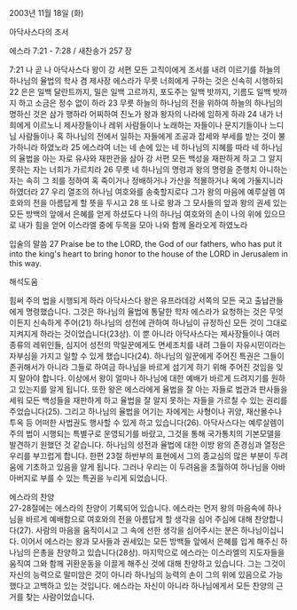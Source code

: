 2003년 11월 18일 (화)

아닥사스다의 조서



에스라 7:21 - 7:28 / 새찬송가 257 장


7:21 나 곧 나 아닥사스다 왕이 강 서편 모든 고직이에게 조서를 내려 이르기를 하늘의 하나님의 율법의 학사 겸 제사장 에스라가 무릇 너희에게 구하는 것은 신속히 시행하되 
22 은은 일백 달란트까지, 밀은 일백 고르까지, 포도주는 일백 밧까지, 기름도 일백 밧까지 하고 소금은 정수 없이 하라 
23 무릇 하늘의 하나님의 전을 위하여 하늘의 하나님의 명하신 것은 삼가 행하라 어찌하여 진노가 왕과 왕자의 나라에 임하게 하랴 
24 내가 너희에게 이르노니 제사장들이나 레위 사람들이나 노래하는 자들이나 문지기들이나 느디님 사람들이나 혹 하나님의 전에서 일하는 자들에게 조공과 잡세와 부세를 받는 것이 불가하니라 하였노라 
25 에스라여 너는 네 손에 있는 네 하나님의 지혜를 따라 네 하나님의 율법을 아는 자로 유사와 재판관을 삼아 강 서편 모든 백성을 재판하게 하고 그 알지 못하는 자는 너희가 가르치라 
26 무릇 네 하나님의 명령과 왕의 명령을 준행치 아니하는 자는 속히 그 죄를 정하여 혹 죽이거나 정배하거나 가산을 적몰하거나 옥에 가둘지니라 하였더라 
27 우리 열조의 하나님 여호와를 송축할지로다 그가 왕의 마음에 예루살렘 여호와의 전을 아름답게 할 뜻을 두시고 
28 또 나로 왕과 그 모사들의 앞과 왕의 권세 있는 모든 방백의 앞에서 은혜를 얻게 하셨도다 나의 하나님 여호와의 손이 나의 위에 있으므로 내가 힘을 얻어 이스라엘 중에 두목을 모아 나와 함께 올라오게 하였노라 

입술의 말씀
27 Praise be to the LORD, the God of our fathers, who has put it into the king's heart to bring honor to the house of the LORD in Jerusalem in this way.

해석도움





힘써 주의 법을 시행되게 하라 
아닥사스다 왕은 유프라데강 서쪽의 모든 국고 출납관들에게 명령했습니다. 그것은 하나님의 율법에 통달한 학자 에스라가 요청하는 것은 무엇이든지 신속하게 주어(21) 하나님의 성전에 관하여 하나님이 규정하신 모든 것이 그대로 지켜지게 하라는 것이었습니다(23상). 이 뿐 아니라 아닥사스다는 제사장들이나 여러 종류의 레위인들, 심지어 성전의 막일꾼에게도 면세조치를 내려 그들이 자유시민이라는 자부심을 가지고 일할 수 있게 했습니다(24). 하나님의 일꾼에게 주어진 특권은 그들이 존귀해서가 아니라 그들로 하여금 하나님을 바르게 섬기게 하기 위해 주어진 것임을 잊지 말아야 합니다. 이상에서 왕이 얼마나 하나님에 대한 예배가 바르게 드려지기를 원하고 있는지를 알게 됩니다. 또한 왕은 에스라에게 율법을 잘 아는 자들로 법관과 판사들을 세워 모든 백성들을 재판하게 하고 율법을 잘 알지 못하는 자들을 가르칠 수 있는 권리를 주었습니다(25). 그리고 하나님의 율법을 어기는 자에게는 사형이나 귀양, 재산몰수나 투옥 등 어떠한 사법권도 행사할 수 있게 하고 있습니다(26). 아닥사스다는 예루살렘이 주의 법이 시행되는 특별구로 운영되기를 바랐고, 그것을 통해 국가통치의 기본모델을 발견하기 원했던 것 같습니다. 하나님의 성전과 율법에 대한 이방 왕의 존경심과 열정은 우리를 부끄럽게 합니다. 한편 23절 하반부의 표현에서 그의 종교심의 많은 부분이 두려움에 기초하고 있음을 알게 됩니다. 그러나 우리는 이 두려움을 초월하여 하나님을 아바 아버지로 부를 수 있는 특권을 누리게 되었습니다. 

에스라의 찬양  
27-28절에는 에스라의 찬양이 기록되어 있습니다. 에스라는 먼저 왕의 마음속에 하나님을 바르게 예배함으로 여호와의 전을 아름답게 할 생각을 심어 주심에 대해 찬양합니다(27). 사람의 마음을 움직이시고 그 속에 선한 생각을 심어주시는 분은 하나님이십니다. 이어서 에스라는 왕과 모사들과 권세있는 모든 방백들 앞에서 은혜를 입게 해주신 하나님의 은총을 찬양하고 있습니다(28상). 마지막으로 에스라는 이스라엘의 지도자들을 움직여 그와 함께 귀환운동을 이끌게 해주신 것에 대해 찬양하고 있습니다. 그는 그것이 자신의 능력으로 말미암은 것이 아니라 하나님의 능력의 손이 그의 위에 있음으로 가능했다고 고백하고 있는 것입니다. 에스라는 자신이 아니라 하나님에게서 모든 찬양의 근거를 찾는 사람이었습니다.